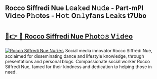 ## Rocco Siffredi Nue L𝚎a𝚔ed N𝚞𝚍e - Part-mPI Vi𝚍𝚎o P𝚑𝚘tos - H𝚘𝚝 O𝚗𝚕yf𝚊ns L𝚎a𝚔s t7Ubo

# <h2><a href="http://kfd4x8p.oniu.top/?m=Rocco+Siffredi+Nue">🔗👉 🔴 Rocco Siffredi Nue P𝚑ot𝚘𝚜 V𝚒d𝚎o</a></h2>

[![Rocco Siffredi Nue Nu𝚍e𝚜](https://i.imgur.com/0qMVB7G.gif)](http://kfd4x8p.oniu.top/?m=Rocco+Siffredi+Nue)
Social media innovator Rocco Siffredi Nue, acclaimed for disseminating dance and lifestyle knowledge, through presentations and personal blogs. Compassionate social worker Rocco Siffredi Nue, famed for their kindness and dedication to helping those in need.  
